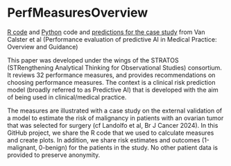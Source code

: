# PerfMeasuresOverview
[R code](https://github.com/benvancalster/PerfMeasuresOverview/blob/main/PerfMeasuresOverview.R) and [Python](https://github.com/benvancalster/PerfMeasuresOverview/blob/main/PerfMeasuresPython.py) code and [predictions for the case study](https://github.com/benvancalster/PerfMeasuresOverview/blob/main/data_case_study.txt) from Van Calster et al (Performance evaluation of predictive AI in Medical Practice: Overview and Guidance)

This paper was developed under the wings of the STRATOS (STRengthening Analytical Thinking for Observational Studies) consortium. It reviews 32 performance measures, and provides recommendations on choosing performance measures.
The context is a clinical risk prediction model (broadly referred to as Predictive AI) that is developed with the aim of being used in clinical/medical practice.

The measures are illustrated with a case study on the external validation of a model to estimate the risk of malignancy in patients with an ovarian tumor that was selected for surgery (cf Landolfo et al, Br J Cancer 2024).
In this GitHub project, we share the R code that we used to calculate measures and create plots. In addition, we share risk estimates and outcomes (1-malignant, 0-benign) for the patients in the study. No other patient data is provided to preserve anonymity.
